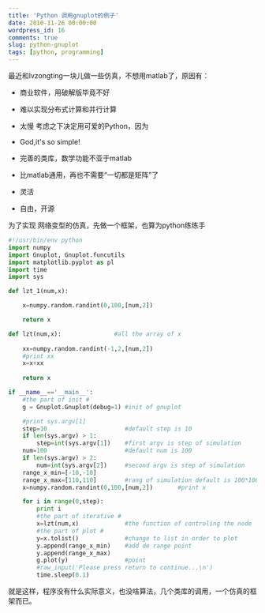 ```yaml
---
title: 'Python 调用gnuplot的例子'
date: 2010-11-26 00:00:00
wordpress_id: 16
comments: true
slug: python-gnuplot
tags: [python, programming]
---
```

最近和lvzongting一块儿做一些仿真，不想用matlab了，原因有：

* 商业软件，用破解版毕竟不好
* 难以实现分布式计算和并行计算
* 太慢
考虑之下决定用可爱的Python，因为


* God,it's so simple!
* 完善的类库，数学功能不亚于matlab
* 比matlab通用，再也不需要“一切都是矩阵”了
* 灵活
* 自由，开源

为了实现 网络变型的仿真，先做一个框架，也算为python练练手

```python
#!/usr/bin/env python
import numpy
import Gnuplot, Gnuplot.funcutils
import matplotlib.pyplot as pl
import time
import sys

def lzt_1(num,x):

    x=numpy.random.randint(0,100,[num,2])

    return x

def lzt(num,x):               #all the array of x
 
    xx=numpy.random.randint(-1,2,[num,2])
    #print xx
    x=x+xx
    
    return x

if __name__=='__main__':
    #the part of init #
    g = Gnuplot.Gnuplot(debug=1) #init of gnuplot

    #print sys.argv[1]
    step=10                      #default step is 10
    if len(sys.argv) > 1:
        step=int(sys.argv[1])    #first argv is step of simulation
    num=100                      #default num is 100
    if len(sys.argv) > 2:      
        num=int(sys.argv[2])     #second argv is step of simulation
    range_x_min=[-10,-10]
    range_x_max=[110,110]        #rang of simulation default is 100*100
    x=numpy.random.randint(0,100,[num,2])       #print x

    for i in range(0,step):      
        print i
        #the part of iterative #
        x=lzt(num,x)             #the function of controling the node
        #the part of plot #
        y=x.tolist()             #change to list in order to plot
        y.append(range_x_min)    #add de range point
        y.append(range_x_max)
        g.plot(y)                #point
        #raw_input('Please press return to continue...\n')
        time.sleep(0.1)
```

就是这样，程序没有什么实际意义，也没啥算法，几个类库的调用，一个仿真的框架而已。
